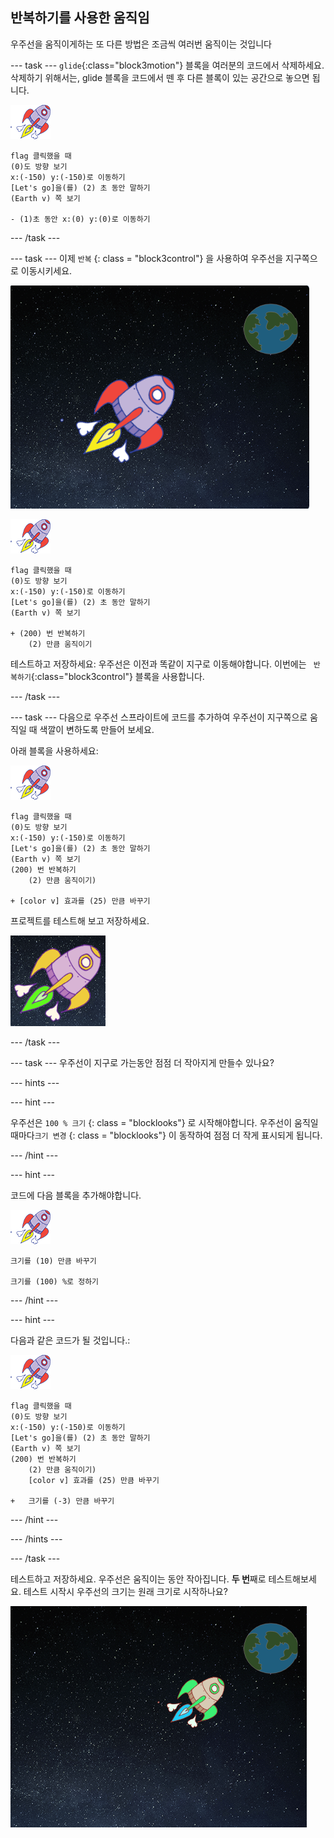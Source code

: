 ## 반복하기를 사용한 움직임

우주선을 움직이게하는 또 다른 방법은 조금씩 여러번 움직이는 것입니다

\--- task \--- `glide`{:class="block3motion"} 블록을 여러분의 코드에서 삭제하세요. 삭제하기 위해서는, glide 블록을 코드에서 뗀 후 다른 블록이 있는 공간으로 놓으면 됩니다.

![우주선 스프라이트](images/sprite-spaceship.png)

```blocks3
flag 클릭했을 때
(0)도 방향 보기
x:(-150) y:(-150)로 이동하기
[Let's go]을(를) (2) 초 동안 말하기
(Earth v) 쪽 보기

- (1)초 동안 x:(0) y:(0)로 이동하기
```

\--- /task \---

\--- task \--- 이제 ` 반복 ` {: class = "block3control"} 을 사용하여 우주선을 지구쪽으로 이동시키세요.

![우주선 움직임 테스트](images/space-animate-stage.png)

![우주선 스프라이트](images/sprite-spaceship.png)

```blocks3
flag 클릭했을 때
(0)도 방향 보기
x:(-150) y:(-150)로 이동하기
[Let's go]을(를) (2) 초 동안 말하기
(Earth v) 쪽 보기

+ (200) 번 반복하기
    (2) 만큼 움직이기
```

테스트하고 저장하세요: 우주선은 이전과 똑같이 지구로 이동해야합니다. 이번에는 ` 반복하기`{:class="block3control"} 블록을 사용합니다.

\--- /task \---

\--- task \--- 다음으로 우주선 스프라이트에 코드를 추가하여 우주선이 지구쪽으로 움직일 때 색깔이 변하도록 만들어 보세요.

아래 블록을 사용하세요:

![우주선 스프라이트](images/sprite-spaceship.png)

```blocks3
flag 클릭했을 때
(0)도 방향 보기
x:(-150) y:(-150)로 이동하기
[Let's go]을(를) (2) 초 동안 말하기
(Earth v) 쪽 보기
(200) 번 반복하기
    (2) 만큼 움직이기)

+ [color v] 효과를 (25) 만큼 바꾸기
```

프로젝트를 테스트해 보고 저장하세요.

![우주석 색바꾸기 테스트](images/space-colour-test.png)

\--- /task \---

\--- task \--- 우주선이 지구로 가는동안 점점 더 작아지게 만들수 있나요?

\--- hints \---

\--- hint \---

우주선은 ` 100 % 크기 ` {: class = "blocklooks"} 로 시작해야합니다. 우주선이 움직일 때마다` 크기 변경 ` {: class = "blocklooks"} 이 동작하여 점점 더 작게 표시되게 됩니다.

\--- /hint \---

\--- hint \---

코드에 다음 블록을 추가해야합니다.

![우주선 스프라이트](images/sprite-spaceship.png)

```blocks3
크기를 (10) 만큼 바꾸기

크기를 (100) %로 정하기
```

\--- /hint \---

\--- hint \---

다음과 같은 코드가 될 것입니다.:

![우주선 스프라이트](images/sprite-spaceship.png)

```blocks3
flag 클릭했을 때
(0)도 방향 보기
x:(-150) y:(-150)로 이동하기
[Let's go]을(를) (2) 초 동안 말하기
(Earth v) 쪽 보기
(200) 번 반복하기
    (2) 만큼 움직이기)
    [color v] 효과를 (25) 만큼 바꾸기

+   크기를 (-3) 만큼 바꾸기
```

\--- /hint \---

\--- /hints \---

\--- /task \---

테스트하고 저장하세요. 우주선은 움직이는 동안 작아집니다. **두 번**째로 테스트해보세요. 테스트 시작시 우주선의 크기는 원래 크기로 시작하나요?

![우주선 작아지기 테스트](images/space-size-test.png)